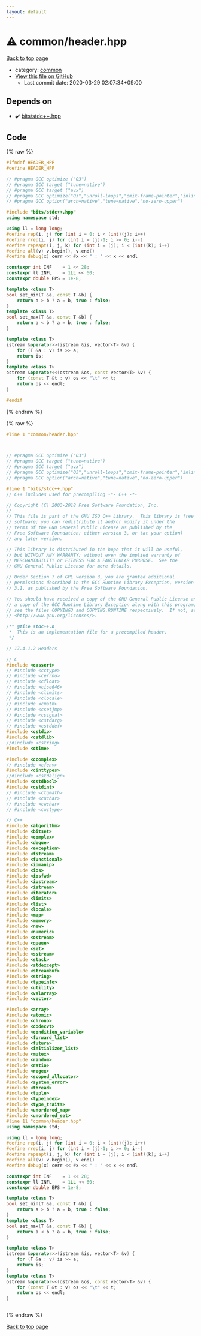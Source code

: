 ```yaml
---
layout: default
---
```


<!-- mathjax config similar to math.stackexchange -->
<script type="text/javascript" async
  src="https://cdnjs.cloudflare.com/ajax/libs/mathjax/2.7.5/MathJax.js?config=TeX-MML-AM_CHTML">
</script>
<script type="text/x-mathjax-config">
  MathJax.Hub.Config({
    TeX: { equationNumbers: { autoNumber: "AMS" }},
    tex2jax: {
      inlineMath: [ ['$','$'] ],
      processEscapes: true
    },
    "HTML-CSS": { matchFontHeight: false },
    displayAlign: "left",
    displayIndent: "2em"
  });
</script>

<script type="text/javascript" src="https://cdnjs.cloudflare.com/ajax/libs/jquery/3.4.1/jquery.min.js"></script>
<script src="https://cdn.jsdelivr.net/npm/jquery-balloon-js@1.1.2/jquery.balloon.min.js" integrity="sha256-ZEYs9VrgAeNuPvs15E39OsyOJaIkXEEt10fzxJ20+2I=" crossorigin="anonymous"></script>
<script type="text/javascript" src="../../assets/js/copy-button.js"></script>
<link rel="stylesheet" href="../../assets/css/copy-button.css" />


# :warning: common/header.hpp

<a href="../../index.html">Back to top page</a>

* category: <a href="../../index.html#9efab2399c7c560b34de477b9aa0a465">common</a>
* <a href="{{ site.github.repository_url }}/blob/master/common/header.hpp">View this file on GitHub</a>
    - Last commit date: 2020-03-29 02:07:34+09:00




## Depends on

* :heavy_check_mark: <a href="../bits/stdc++.hpp.html">bits/stdc++.hpp</a>


## Code

<a id="unbundled"></a>
{% raw %}
```cpp
#ifndef HEADER_HPP
#define HEADER_HPP

// #pragma GCC optimize ("O3")
// #pragma GCC target ("tune=native")
// #pragma GCC target ("avx")
// #pragma GCC optimize("O3","unroll-loops","omit-frame-pointer","inline")
// #pragma GCC option("arch=native","tune=native","no-zero-upper")

#include "bits/stdc++.hpp"
using namespace std;

using ll = long long;
#define rep(i, j) for (int i = 0; i < (int)(j); i++)
#define rrep(i, j) for (int i = (j)-1; i >= 0; i--)
#define repeapt(i, j, k) for (int i = (j); i < (int)(k); i++)
#define all(v) v.begin(), v.end()
#define debug(x) cerr << #x << " : " << x << endl

constexpr int INF    = 1 << 28;
constexpr ll INFL    = 1LL << 60;
constexpr double EPS = 1e-8;

template <class T>
bool set_min(T &a, const T &b) {
    return a > b ? a = b, true : false;
}
template <class T>
bool set_max(T &a, const T &b) {
    return a < b ? a = b, true : false;
}

template <class T>
istream &operator>>(istream &is, vector<T> &v) {
    for (T &a : v) is >> a;
    return is;
}
template <class T>
ostream &operator<<(ostream &os, const vector<T> &v) {
    for (const T &t : v) os << "\t" << t;
    return os << endl;
}

#endif

```
{% endraw %}

<a id="bundled"></a>
{% raw %}
```cpp
#line 1 "common/header.hpp"



// #pragma GCC optimize ("O3")
// #pragma GCC target ("tune=native")
// #pragma GCC target ("avx")
// #pragma GCC optimize("O3","unroll-loops","omit-frame-pointer","inline")
// #pragma GCC option("arch=native","tune=native","no-zero-upper")

#line 1 "bits/stdc++.hpp"
// C++ includes used for precompiling -*- C++ -*-

// Copyright (C) 2003-2018 Free Software Foundation, Inc.
//
// This file is part of the GNU ISO C++ Library.  This library is free
// software; you can redistribute it and/or modify it under the
// terms of the GNU General Public License as published by the
// Free Software Foundation; either version 3, or (at your option)
// any later version.

// This library is distributed in the hope that it will be useful,
// but WITHOUT ANY WARRANTY; without even the implied warranty of
// MERCHANTABILITY or FITNESS FOR A PARTICULAR PURPOSE.  See the
// GNU General Public License for more details.

// Under Section 7 of GPL version 3, you are granted additional
// permissions described in the GCC Runtime Library Exception, version
// 3.1, as published by the Free Software Foundation.

// You should have received a copy of the GNU General Public License and
// a copy of the GCC Runtime Library Exception along with this program;
// see the files COPYING3 and COPYING.RUNTIME respectively.  If not, see
// <http://www.gnu.org/licenses/>.

/** @file stdc++.h
 *  This is an implementation file for a precompiled header.
 */

// 17.4.1.2 Headers

// C
#include <cassert>
// #include <cctype>
// #include <cerrno>
// #include <cfloat>
// #include <ciso646>
// #include <climits>
// #include <clocale>
// #include <cmath>
// #include <csetjmp>
// #include <csignal>
// #include <cstdarg>
// #include <cstddef>
#include <cstdio>
#include <cstdlib>
//#include <cstring>
#include <ctime>

#include <ccomplex>
// #include <cfenv>
#include <cinttypes>
//#include <cstdalign>
#include <cstdbool>
#include <cstdint>
// #include <ctgmath>
// #include <cuchar>
// #include <cwchar>
// #include <cwctype>

// C++
#include <algorithm>
#include <bitset>
#include <complex>
#include <deque>
#include <exception>
#include <fstream>
#include <functional>
#include <iomanip>
#include <ios>
#include <iosfwd>
#include <iostream>
#include <istream>
#include <iterator>
#include <limits>
#include <list>
#include <locale>
#include <map>
#include <memory>
#include <new>
#include <numeric>
#include <ostream>
#include <queue>
#include <set>
#include <sstream>
#include <stack>
#include <stdexcept>
#include <streambuf>
#include <string>
#include <typeinfo>
#include <utility>
#include <valarray>
#include <vector>

#include <array>
#include <atomic>
#include <chrono>
#include <codecvt>
#include <condition_variable>
#include <forward_list>
#include <future>
#include <initializer_list>
#include <mutex>
#include <random>
#include <ratio>
#include <regex>
#include <scoped_allocator>
#include <system_error>
#include <thread>
#include <tuple>
#include <typeindex>
#include <type_traits>
#include <unordered_map>
#include <unordered_set>
#line 11 "common/header.hpp"
using namespace std;

using ll = long long;
#define rep(i, j) for (int i = 0; i < (int)(j); i++)
#define rrep(i, j) for (int i = (j)-1; i >= 0; i--)
#define repeapt(i, j, k) for (int i = (j); i < (int)(k); i++)
#define all(v) v.begin(), v.end()
#define debug(x) cerr << #x << " : " << x << endl

constexpr int INF    = 1 << 28;
constexpr ll INFL    = 1LL << 60;
constexpr double EPS = 1e-8;

template <class T>
bool set_min(T &a, const T &b) {
    return a > b ? a = b, true : false;
}
template <class T>
bool set_max(T &a, const T &b) {
    return a < b ? a = b, true : false;
}

template <class T>
istream &operator>>(istream &is, vector<T> &v) {
    for (T &a : v) is >> a;
    return is;
}
template <class T>
ostream &operator<<(ostream &os, const vector<T> &v) {
    for (const T &t : v) os << "\t" << t;
    return os << endl;
}



```
{% endraw %}

<a href="../../index.html">Back to top page</a>

